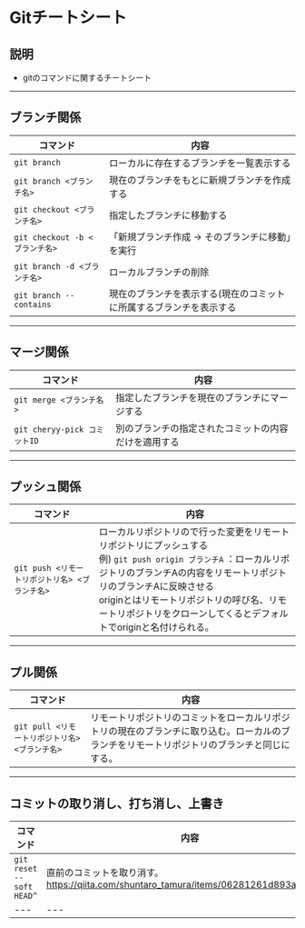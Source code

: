 # Gitチートシート

## 説明
- gitのコマンドに関するチートシート

---
## ブランチ関係
|コマンド|内容|
|---|---|
|`git branch`|ローカルに存在するブランチを一覧表示する|
|`git branch <ブランチ名>`|現在のブランチをもとに新規ブランチを作成する|
|`git checkout <ブランチ名>`|指定したブランチに移動する|
|`git checkout -b <ブランチ名>` |「新規ブランチ作成 → そのブランチに移動」を実行|
|`git branch -d <ブランチ名>`|ローカルブランチの削除|
|`git branch --contains`|現在のブランチを表示する(現在のコミットに所属するブランチを表示する|
 
---
## マージ関係
|コマンド|内容|
|---|---|
|`git merge <ブランチ名>`|指定したブランチを現在のブランチにマージする|
|```git cheryy-pick コミットID```|別のブランチの指定されたコミットの内容だけを適用する|
--- 
## プッシュ関係
|コマンド|内容|
|---|---|
|`git push <リモートリポジトリ名> <ブランチ名>`|ローカルリポジトリので行った変更をリモートリポジトリにプッシュする<br>例) `git push origin ブランチA` ：ローカルリポジトリのブランチAの内容をリモートリポジトリのブランチAに反映させる<br>originとはリモートリポジトリの呼び名、リモートリポジトリをクローンしてくるとデフォルトでoriginと名付けられる。|
---   
## プル関係
|コマンド|内容|
|---|---|
|`git pull <リモートリポジトリ名> <ブランチ名>`|リモートリポジトリのコミットをローカルリポジトリの現在のブランチに取り込む。ローカルのブランチをリモートリポジトリのブランチと同じにする。|
---
## コミットの取り消し、打ち消し、上書き
|コマンド|内容|
|---|---|
|```git reset --soft HEAD^```|直前のコミットを取り消す。<br>https://qiita.com/shuntaro_tamura/items/06281261d893acf049ed|
|---|---|
  